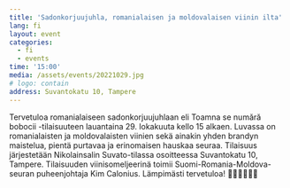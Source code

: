 ```yaml
---
title: 'Sadonkorjuujuhla, romanialaisen ja moldovalaisen viinin ilta'
lang: fi
layout: event
categories:
  - fi
  - events
time: '15:00'
media: /assets/events/20221029.jpg
# logo: contain
address: Suvantokatu 10, Tampere
---
```


Tervetuloa romanialaiseen sadonkorjuujuhlaan eli Toamna se numără bobocii -tilaisuuteen lauantaina 29. lokakuuta kello 15 alkaen. Luvassa on romanialaisten ja moldovalaisten viinien sekä ainakin yhden brandyn maistelua, pientä purtavaa ja erinomaisen hauskaa seuraa. Tilaisuus järjestetään Nikolainsalin Suvato-tilassa osoitteessa Suvantokatu 10, Tampere. Tilaisuuden viinisomeljeerinä toimii Suomi-Romania-Moldova-seuran puheenjohtaja Kim Calonius. Lämpimästi tervetuloa! 🍷🍇🇷🇴🇲🇩
